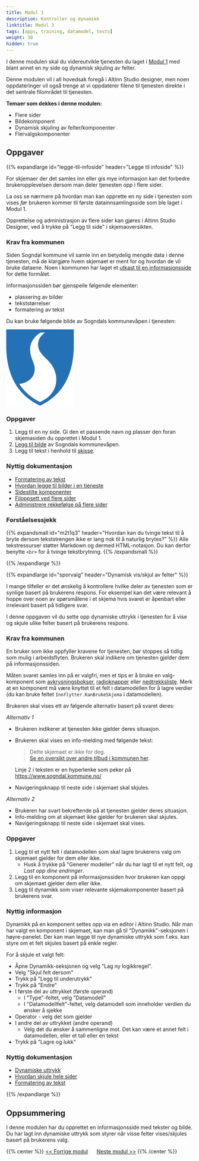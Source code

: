 ```yaml
---
title: Modul 3
description: Kontroller og dynamikk
linktitle: Modul 3
tags: [apps, training, datamodel, texts]
weight: 30
hidden: true
---
```

I denne modulen skal du videreutvikle tjenesten du laget i [Modul 1]() med blant annet en ny side og dynamisk skjuling av felter.

Denne modulen vil i all hovedsak foregå i Altinn Studio designer, men noen oppdateringer vil også trenge at vi oppdaterer
filene til tjenesten direkte i det sentrale filområdet til tjenesten.

**Temaer som dekkes i denne modulen:**

- Flere sider
- Bildekomponent
- Dynamisk skjuling av felter/komponenter
- Flervalgskomponenter

## Oppgaver

{{% expandlarge id="legge-til-infoside" header="Legge til infoside" %}}

For skjemaer der det samles inn eller gis mye informasjon
kan det forbedre brukeropplevelsen dersom man deler tjenesten opp i flere sider.

La oss se nærmere på hvordan man kan opprette en ny side i tjenesten
som vises _før_ brukeren kommer til første datainnsamlingsside som ble laget i Modul 1.

Opprettelse og administrasjon av flere sider kan gjøres i Altinn Studio Designer, 
ved å trykke på "Legg til side" i skjemaoversikten.

### Krav fra kommunen

Siden Sogndal kommune vil samle inn en betydelig mengde data i denne tjenesten, må de klargjøre hvem skjemaet 
er ment for og hvordan de vil bruke dataene. Noen i kommunen har laget et 
[utkast til en informasjonsside](../resources/infoside_tilflyttere.pdf) for dette formålet.

Informasjonssiden bør gjenspeile følgende elementer:
 - plassering av bilder
 - tekststørrelser
 - formatering av tekst

Du kan bruke følgende bilde av Sogndals kommunevåpen i tjenesten:

!["Sogndal kommunevåpen"](../resources/kommune-logo.png )

### Oppgaver

1. Legg til en ny side. Gi den et passende navn og plasser den foran skjemasiden du opprettet i Modul 1.
2. [Legg til bilde](/nb/app/development/ux/components/image/#legg-til-komponent) av Sogndals kommunevåpen.
3. Legg til tekst i henhold til [skisse](..resources/infoside_tilflyttere.pdf).

### Nyttig dokumentasjon

- [Formatering av tekst](/nb/app/development/ux/texts/#formatering-av-tekster)
- [Hvordan legge til bilder i en tjeneste](/nb/app/development/ux/components/images/)
- [Sidestilte komponenter](/nb/app/development/ux/styling/#sidestilte-komponenter-grid)
- [Filoppsett ved flere sider](/nb/app/development/ux/pages/)
- [Administrere rekkefølge på flere sider](/nb/app/development/ux/pages/navigation/#rekkefølge)

### Forståelsessjekk

{{% expandsmall id="m2t1q3" header="Hvordan kan du tvinge tekst til å bryte dersom tekststrengen ikke er lang nok til å naturlig brytes?" %}}
Alle tekstressurser støtter Markdown og dermed HTML-notasjon. Du kan derfor benytte `<br>` for å tvinge tekstbrytning.
{{% /expandsmall %}}

{{% /expandlarge %}}

{{% expandlarge id="sporvalg" header="Dynamisk vis/skjul av felter" %}}

I mange tilfeller er det ønskelig å kontrollere hvilke deler av tjenesten som er synlige basert på brukerens respons.
For eksempel kan det være relevant å hoppe over noen av spørsmålene i et skjema hvis svaret er åpenbart eller irrelevant basert på tidligere svar.

I denne oppgaven vil du sette opp dynamiske uttrykk i tjenesten for å vise og skjule ulike felter basert på brukerens respons.

### Krav fra kommunen

En bruker som ikke oppfyller kravene for tjenesten, bør stoppes så tidlig som mulig i arbeidsflyten.
Brukeren skal indikere om tjenesten gjelder dem på informasjonssiden.

Måten svaret samles inn på er valgfri, men et tips er å bruke en valg-komponent som [avkrysningsbokser](/nb/app/development/ux/components/checkboxes/), [radioknapper](/nb/app/development/ux/components/radiobuttons/) eller [nedtrekksliste](/nb/app/development/ux/components/dropdown/).
Merk at en komponent må være knyttet til et felt i datamodellen for å lagre verdier (du kan bruke feltet `Innflytter.KanBrukeSkjema` i datamodellen).

Brukeren skal vises ett av følgende alternativ basert på svaret deres:

*Alternativ 1*

- Brukeren indikerer at tjenesten ikke gjelder deres situasjon.
- Brukeren skal vises en info-melding med følgende tekst:

    > Dette skjemaet er ikke for deg.  
    > [Se en oversikt over andre tilbud i kommunen her](https://www.sogndal.kommune.no/).
    
    Linje 2 i teksten er en hyperlenke som peker på https://www.sogndal.kommune.no/
- Navigeringsknapp til neste side i skjemaet skal skjules.

*Alternativ 2*

- Brukeren har svart bekreftende på at tjenesten gjelder deres situasjon.
- Info-melding om at skjemaet ikke gjelder for brukeren skal skjules.
- Navigeringsknapp til neste side i skjemaet skal vises.

### Oppgaver
1. Legg til et nytt felt i datamodellen som skal lagre brukerens valg om skjemaet gjelder for dem eller ikke.
   - Husk å trykke på "Generer modeller" når du har lagt til et nytt felt, og _Last opp dine endringer_.
2. Legg til en komponent på informasjonssiden hvor brukeren kan oppgi om skjemaet gjelder dem eller ikke.
3. Legg til dynamikk som viser relevante skjemakomponenter basert på brukerens svar.

### Nyttig informasjon
Dynamikk på en komponent settes opp via en editor i Altinn Studio. Når man har valgt en komponent i skjemaet,
kan man gå til "Dynamikk"-seksjonen i høyre-panelet. Der kan man legge til nye dynamiske uttrykk som f.eks. kan styre
om et felt skjules basert på enkle regler. 

For å skjule et valgt felt:
- Åpne Dynamikk-seksjonen og velg "Lag ny logikkregel".
- Velg "Skjul felt dersom"
- Trykk på "Legg til underutrykk"
- Trykk på "Endre"
- I første del av uttrykket (første operand)
  - I "Type"-feltet, velg "Datamodell"
  - I "Datamodellfelt"-feltet, velg datamodell som inneholder verdien du ønsker å sjekke
- Operator - velg det som gjelder
- I andre del av uttrykket (andre operand)
  - Velg det du ønsker å sammenligne mot. Det kan være et annet felt i datamodellen, eller et tall eller en tekst
- Trykk på "Lagre og lukk"

### Nyttig dokumentasjon
- [Dynamiske uttrykk](/nb/app/development/logic/expressions)
- [Hvordan skjule hele sider](/nb/app/development/logic/expressions/#viseskjule-hele-sider)
- [Formatering av tekst](/nb/app/development/ux/texts/#formatering-av-tekster)

{{% /expandlarge %}}

## Oppsummering
I denne modulen har du opprettet en informasjonsside med tekster og bilde. Du har lagt inn dynamiske uttrykk
som styrer når visse felter vises/skjules basert på brukerens valg.

{{% center %}}
[<< Forrige modul](../modul2/)      [Neste modul >>](../modul4/)
{{% /center %}}